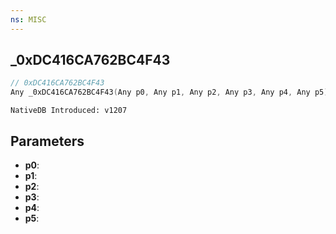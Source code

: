 ```yaml
---
ns: MISC
---
```

## _0xDC416CA762BC4F43

```c
// 0xDC416CA762BC4F43
Any _0xDC416CA762BC4F43(Any p0, Any p1, Any p2, Any p3, Any p4, Any p5);
```

```
NativeDB Introduced: v1207
```

## Parameters
* **p0**:
* **p1**:
* **p2**:
* **p3**:
* **p4**:
* **p5**:
